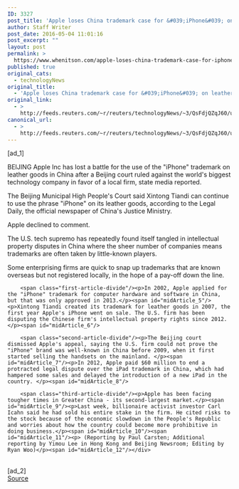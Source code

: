 ```yaml
---
ID: 3327
post_title: 'Apple loses China trademark case for &#039;iPhone&#039; on leather goods'
author: Staff Writer
post_date: 2016-05-04 11:01:16
post_excerpt: ""
layout: post
permalink: >
  https://www.whenitson.com/apple-loses-china-trademark-case-for-iphone-on-leather-goods/
published: true
original_cats:
  - technologyNews
original_title:
  - 'Apple loses China trademark case for &#039;iPhone&#039; on leather goods'
original_link:
  - >
    http://feeds.reuters.com/~r/reuters/technologyNews/~3/QsFdjQZqJ60/us-apple-china-idUSKCN0XV0YH
canonical_url:
  - >
    http://feeds.reuters.com/~r/reuters/technologyNews/~3/QsFdjQZqJ60/us-apple-china-idUSKCN0XV0YH
---
```

 [ad_1]
<br><div id="articleText">
<span id="midArticle_start"/>

<span class="focusParagraph" readability="5"><p><span class="articleLocation">BEIJING</span> Apple Inc has lost a battle for the use of the "iPhone" trademark on leather goods in China after a Beijing court ruled against the world's biggest technology company in favor of a local firm, state media reported. </p></span><span id="midArticle_0"/><p>The Beijing Municipal High People's Court said Xintong Tiandi can continue to use the phrase "iPhone" on its leather goods, according to the Legal Daily, the official newspaper of China's Justice Ministry. </p><span id="midArticle_1"/><p>Apple declined to comment.</p><span id="midArticle_2"/><p>The U.S. tech supremo has repeatedly found itself tangled in intellectual property disputes in China where the sheer number of companies means trademarks are often taken by little-known players. </p><span id="midArticle_3"/><p>Some enterprising firms are quick to snap up trademarks that are known overseas but not registered locally, in the hope of a pay-off down the line. </p><span id="midArticle_4"/>
        
        <span class="first-article-divide"/><p>In 2002, Apple applied for the "iPhone" trademark for computer hardware and software in China, but that was only approved in 2013.</p><span id="midArticle_5"/><p>Xintong Tiandi created its trademark for leather goods in 2007, the first year Apple's iPhone went on sale. The U.S. firm has been disputing the Chinese firm's intellectual property rights since 2012.</p><span id="midArticle_6"/>
        
        <span class="second-article-divide"/><p>The Beijing court dismissed Apple's appeal, saying the U.S. firm could not prove the "iPhone" brand was well-known in China before 2009, when it first started selling the handsets on the mainland. </p><span id="midArticle_7"/><p>In 2012, Apple paid $60 million to end a protracted legal dispute over the iPad trademark in China, which had hampered some sales and delayed the introduction of a new iPad in the country. </p><span id="midArticle_8"/>
        
        <span class="third-article-divide"/><p>Apple has been facing tougher times in Greater China - its second-largest market.</p><span id="midArticle_9"/><p>Last week, billionaire activist investor Carl Icahn said he had sold his entire stake in the firm. He cited risks to the stock because of the economic slowdown in the People's Republic and worries about how the country could become more prohibitive in doing business.</p><span id="midArticle_10"/><span id="midArticle_11"/><p> (Reporting by Paul Carsten; Additional reporting by Yimou Lee in Hong Kong and Beijing Newsroom; Editing by Ryan Woo)</p><span id="midArticle_12"/></div>
<br>[ad_2]
<br><a href="http://feeds.reuters.com/~r/reuters/technologyNews/~3/QsFdjQZqJ60/us-apple-china-idUSKCN0XV0YH">Source </a>